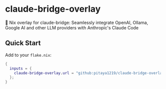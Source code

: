 # claude-bridge-overlay
🧬 Nix overlay for claude-bridge: Seamlessly integrate OpenAI, Ollama, Google AI and other LLM providers with Anthropic's Claude Code

## Quick Start

Add to your `flake.nix`:

```nix
{
  inputs = {
    claude-bridge-overlay.url = "github:pitaya1219/claude-bridge-overlay";
  };
}
